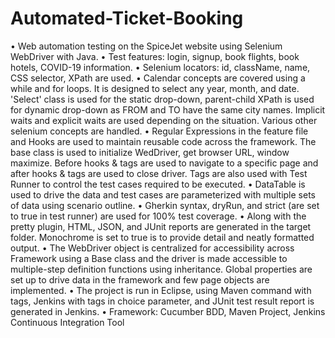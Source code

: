 # Automated-Ticket-Booking
•	Web automation testing on the SpiceJet website using Selenium WebDriver with Java.
•	Test features: login, signup, book flights, book hotels, COVID-19 information.
•	Selenium locators: id, className, name, CSS selector, XPath are used.
•	Calendar concepts are covered using a while and for loops. It is designed to select any year, month, and date. 'Select' class is used for the static drop-down, parent-child XPath is used for dynamic drop-down as FROM and TO have the same city names. Implicit waits and explicit waits are used depending on the situation. Various other selenium concepts are handled.
•	Regular Expressions in the feature file and Hooks are used to maintain reusable code across the framework. The base class is used to initialize WedDriver, get browser URL, window maximize. Before hooks & tags are used to navigate to a specific page and after hooks & tags are used to close driver. Tags are also used with Test Runner to control the test cases required to be executed.
•	DataTable is used to drive the data and test cases are parameterized with multiple sets of data using scenario outline.
•	Gherkin syntax, dryRun, and strict (are set to true in test runner) are used for 100% test coverage.
•	Along with the pretty plugin, HTML, JSON, and JUnit reports are generated in the target folder. Monochrome is set to true is to provide detail and neatly formatted output.
•	The WebDriver object is centralized for accessibility across Framework using a Base class and the driver is made accessible to multiple-step definition functions using inheritance. Global properties are set up to drive data in the framework and few page objects are implemented.
•	The project is run in Eclipse, using Maven command with tags, Jenkins with tags in choice parameter, and JUnit test result report is generated in Jenkins.
•	Framework: Cucumber BDD, Maven Project, Jenkins Continuous Integration Tool





















